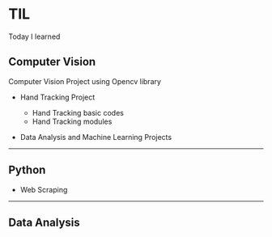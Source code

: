 # TIL
Today I learned 


## Computer Vision

Computer Vision Project using Opencv library

* Hand Tracking Project
  * Hand Tracking basic codes 
  * Hand Tracking modules

* Data Analysis and Machine Learning Projects

***

## Python 

* Web Scraping

***

## Data Analysis
